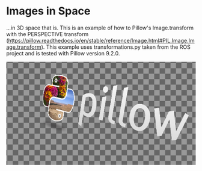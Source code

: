 # Images in Space

...in 3D space that is. This is an example of how to Pillow's Image.transform
with the PERSPECTIVE transform (https://pillow.readthedocs.io/en/stable/reference/Image.html#PIL.Image.Image.transform).
This example uses transformations.py taken from the ROS project and is tested with Pillow version 9.2.0.

![](./example_output_image.png)
